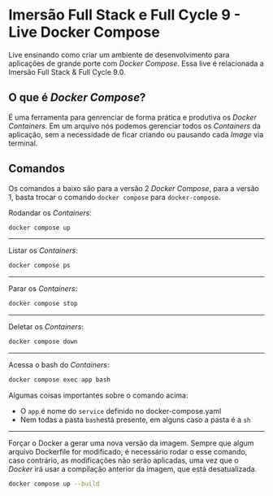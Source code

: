 # Imersão Full Stack e Full Cycle 9 - Live Docker Compose

Live ensinando como criar um ambiente de desenvolvimento para aplicações de grande porte com _Docker Compose_. Essa live é relacionada a Imersão Full Stack & Full Cycle 9.0.

## O que é _Docker Compose_?

É uma ferramenta para genrenciar de forma prática e produtiva os
_Docker Containers_. Em um arquivo nós podemos gerenciar todos os _Containers_
da aplicação, sem a necessidade de ficar criando ou pausando cada _Image_ via
terminal.

## Comandos

Os comandos a baixo são para a versão 2 _Docker Compose_, para a versão 1, basta
trocar o comando `docker compose` para `docker-compose`.

Rodandar os _Containers_:

```sh
docker compose up
```

---

Listar os _Containers_:

```sh
docker compose ps
```

---

Parar os _Containers_:

```sh
docker compose stop
```

---

Deletar os _Containers_:

```sh
docker compose down
```

---

Acessa o bash do _Containers_:

```sh
docker compose exec app bash
```

Algumas coisas importantes sobre o comando acima:

- O `app` é nome do `service` definido no docker-compose.yaml
- Nem todas a pasta `bash`está presente, em alguns caso a pasta é a `sh`

---

Forçar o Docker a gerar uma nova versão da imagem. Sempre que algum arquivo
Dockerfile for modificado, é necessário rodar o esse comando, caso contrário, as
modificações não serão aplicadas, uma vez que o _Docker_ irá usar a compilação
anterior da imagem, que está desatualizada.

```sh
docker compose up --build
```
